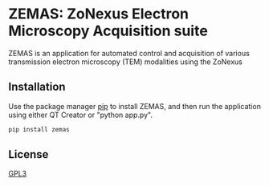 # ZEMAS: ZoNexus Electron Microscopy Acquisition suite

ZEMAS is an application for automated control and acquisition of various transmission electron microscopy (TEM) modalities using the ZoNexus 

## Installation

Use the package manager [pip](https://pip.pypa.io/en/stable/) to install ZEMAS, and then run the application using either QT Creator or "python app.py".

```bash
pip install zemas
```

## License
[GPL3](https://www.gnu.org/licenses/gpl-3.0.en.html)